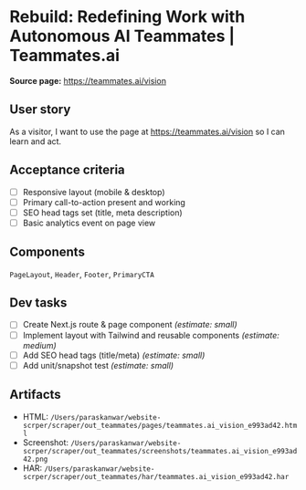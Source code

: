 # Rebuild: Redefining Work with Autonomous AI Teammates | Teammates.ai

**Source page:** https://teammates.ai/vision

## User story
As a visitor, I want to use the page at https://teammates.ai/vision so I can learn and act.

## Acceptance criteria
- [ ] Responsive layout (mobile & desktop)
- [ ] Primary call-to-action present and working
- [ ] SEO head tags set (title, meta description)
- [ ] Basic analytics event on page view

## Components
`PageLayout`, `Header`, `Footer`, `PrimaryCTA`

## Dev tasks
- [ ] Create Next.js route & page component _(estimate: small)_
- [ ] Implement layout with Tailwind and reusable components _(estimate: medium)_
- [ ] Add SEO head tags (title/meta) _(estimate: small)_
- [ ] Add unit/snapshot test _(estimate: small)_

## Artifacts
- HTML: `/Users/paraskanwar/website-scrper/scraper/out_teammates/pages/teammates.ai_vision_e993ad42.html`
- Screenshot: `/Users/paraskanwar/website-scrper/scraper/out_teammates/screenshots/teammates.ai_vision_e993ad42.png`
- HAR: `/Users/paraskanwar/website-scrper/scraper/out_teammates/har/teammates.ai_vision_e993ad42.har`
